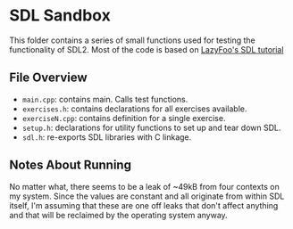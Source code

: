 # SDL Sandbox

This folder contains a series of small functions used for testing the functionality of SDL2. Most
of the code is based on [LazyFoo's SDL tutorial](http://lazyfoo.net/tutorials/SDL/index.php)

## File Overview

* `main.cpp`: contains main. Calls test functions.
* `exercises.h`: contains declarations for all exercises available.
* `exerciseN.cpp`: contains definition for a single exercise.
* `setup.h`: declarations for utility functions to set up and tear down SDL.
* `sdl.h`: re-exports SDL libraries with C linkage.

## Notes About Running

No matter what, there seems to be a leak of ~49kB from four contexts on my system. Since the values
are constant and all originate from within SDL itself, I'm assuming that these are one off leaks 
that don't affect anything and that will be reclaimed by the operating system anyway.